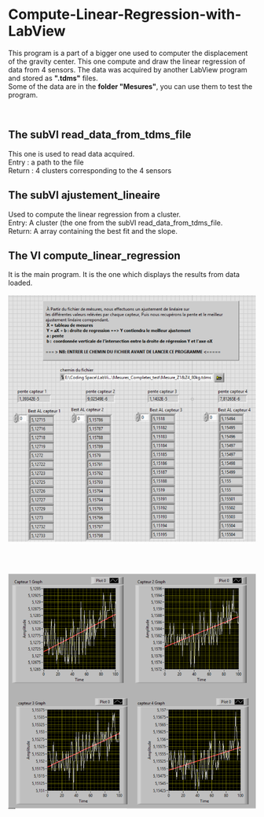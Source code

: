 # Compute-Linear-Regression-with-LabView

This program is a part of a bigger one used to computer the displacement of the gravity center.
This one compute and draw the linear regression of data from 4 sensors.
The data was acquired by another LabView program and stored as <strong> ".tdms"</strong> files.
<br/>
Some of the data are in the <strong>folder "Mesures"</strong>, you can use them to test the program.

<br>
<h2> The subVI read_data_from_tdms_file </h2>
This one is used to read data acquired. <br/>
Entry : a path to the file <br/>
Return : 4 clusters corresponding to the 4 sensors

<br>
<h2> The subVI ajustement_lineaire </h2>
Used to compute the linear regression from a cluster. <br/>
Entry: A cluster (the one from the subVI read_data_from_tdms_file. <br/>
Return: A array containing the best fit and the slope.

<br>
<h2> The VI compute_linear_regression </h2>
It is the main program. It is the one which displays the results
from data loaded. <br/> <br/>

<div>
  <img src="Linear_Regression1.png" alt="Image of the program" />
</div>

<br/> <br/>

<div>
  <img src="Linear_Regression2.png" alt="Image of the program" />
</div>
